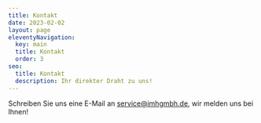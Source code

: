 ```yaml
---
title: Kontakt
date: 2023-02-02
layout: page
eleventyNavigation:
  key: main
  title: Kontakt
  order: 3
seo:
  title: Kontakt
  description: Ihr direkter Draht zu uns!
---
```

Schreiben Sie uns eine E-Mail an service@imhgmbh.de, wir melden uns bei Ihnen!